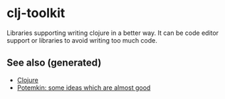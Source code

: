 # clj-toolkit

Libraries supporting writing clojure in a better way. It can be code
editor support or libraries to avoid writing too much code.

## See also (generated)

-   [Clojure](./id:9336fa0f-85f3-4943-b374-6ca2f01ee0f8)
-   [Potemkin: some ideas which are almost
    good](./id:d5b95661-b8f2-47fd-b67e-8ce75305275b)
